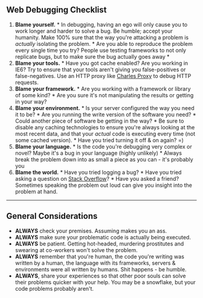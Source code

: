 ## Web Debugging Checklist

  1. **Blame yourself.**
    * In debugging, having an ego will only cause you to work longer and harder to solve a bug. Be humble; accept your humanity. Make 100% sure that the way you're attacking a problem is _actually_ isolating the problem.
    * Are you able to reproduce the problem every single time you try? People use testing frameworks to not only replicate bugs, but to make sure the bug actually goes away *
  2. **Blame your tools.**
    * Have you got cache enabled? Are you working in IE6? Try to ensure that your tools aren't giving you false-positives or false-negatives. Use an HTTP proxy like [Charles Proxy](http://www.charlesproxy.com/) to debug HTTP requests.
  3. **Blame your framework.**
    * Are you working with a framework or library of some kind?
    * Are you sure it's not manipulating the results or getting in your way?
  4. **Blame your environment.**
    * Is your server configured the way you need it to be?
    * Are you running the write version of the software you need?
    * Could another piece of software be getting in the way?
    * Be sure to disable any caching technologies to ensure you're always looking at the most recent data, and that your _actual_ code is executing every time (not some cached version).
    * Have you tried turning it off & on again? =)
  5. **Blame your language.**
    * Is the code you're debugging very complex or novel? Maybe it's a bug in your language (highly unlikely)
    * Always break the problem down into as small a piece as you can - it's probably you
  6. **Blame the world.**
    * Have you tried logging a bug?
    * Have you tried asking a question on [Stack Overflow](http://stackoverflow.com)?
    * Have you asked a friend? Sometimes speaking the problem out loud can give you insight into the problem at hand.

---

## General Considerations ##

* **ALWAYS** check your premises. Assuming makes you an ass.
* **ALWAYS** make sure your problematic code is actually being executed.
* **ALWAYS** be patient. Getting hot-headed, murdering prostitutes and swearing at co-workers won't solve the problem.
* **ALWAYS** remember that you're human, the code you're writing was written by a human, the language with its frameworks, servers & environments were all written by humans. Shit happens - be humble.
* **ALWAYS**, share your experiences so that other poor souls can solve their problems quicker with your help. You may be a snowflake, but your code problems probably aren't.

